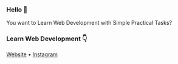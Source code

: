 ### Hello 👋

You want to Learn Web Development with Simple Practical Tasks?

### Learn Web Development 👇

[Website](https://www.theprogrmaming.expert) • [Instagram](https://www.instagram.com/theprogrammingexpert)
